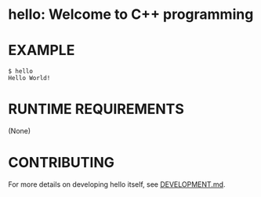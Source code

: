 # hello: Welcome to C++ programming

# EXAMPLE

```console
$ hello
Hello World!
```

# RUNTIME REQUIREMENTS

(None)

# CONTRIBUTING

For more details on developing hello itself, see [DEVELOPMENT.md](DEVELOPMENT.md).
